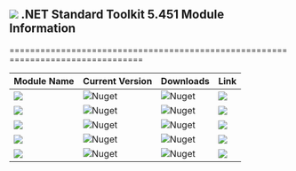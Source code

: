## <img src="https://github.com/Wagnerp/Krypton-NET-Version-Dashboard/blob/master/Assets/Icons/PNG/Square%20Design%2064%20x%2064%20New%20Green.png" /> .NET Standard Toolkit 5.451 Module Information

================================================================================

| Module Name | Current Version | Downloads | Link |
|---|---|---|---|
| <img src="https://img.shields.io/badge/Module-Core-orange.svg" /> | ![Nuget](https://img.shields.io/nuget/v/KryptonToolkitSuite5451CoreModule) | ![Nuget](https://img.shields.io/nuget/dt/KryptonToolkitSuite5451CoreModule?color=brightgreen) |  <a href="https://www.nuget.org/packages/KryptonToolkitSuite5451CoreModule/"><img src="https://img.shields.io/badge/Download-Link-9cf.svg" /></a> |
| <img src="https://img.shields.io/badge/Module-Docking-orange.svg" /> | ![Nuget](https://img.shields.io/nuget/v/KryptonToolkitSuite5451DockingModule) | ![Nuget](https://img.shields.io/nuget/dt/KryptonToolkitSuite5451DockingModule?color=brightgreen) |  <a href="https://www.nuget.org/packages/KryptonToolkitSuite5451DockingModule/"><img src="https://img.shields.io/badge/Download-Link-9cf.svg" /></a> |
| <img src="https://img.shields.io/badge/Module-Navigator-orange.svg" /> | ![Nuget](https://img.shields.io/nuget/v/KryptonToolkitSuite5451NavigatorModule) | ![Nuget](https://img.shields.io/nuget/dt/KryptonToolkitSuite5451NavigatorModule?color=brightgreen) |  <a href="https://www.nuget.org/packages/KryptonToolkitSuite5451NavigatorModule/"><img src="https://img.shields.io/badge/Download-Link-9cf.svg" /></a> |
| <img src="https://img.shields.io/badge/Module-Ribbon-orange.svg" /> | ![Nuget](https://img.shields.io/nuget/v/KryptonToolkitSuite5451RibbonModule) | ![Nuget](https://img.shields.io/nuget/dt/KryptonToolkitSuite5451RibbonModule?color=brightgreen) |  <a href="https://www.nuget.org/packages/KryptonToolkitSuite5451RibbonModule/"><img src="https://img.shields.io/badge/Download-Link-9cf.svg" /></a> |
| <img src="https://img.shields.io/badge/Module-Workspace-orange.svg" /> | ![Nuget](https://img.shields.io/nuget/v/KryptonToolkitSuite5451WorkspaceModule) | ![Nuget](https://img.shields.io/nuget/dt/KryptonToolkitSuite5451WorkspaceModule?color=brightgreen) |  <a href="https://www.nuget.org/packages/KryptonToolkitSuite5451WorkspaceModule/"><img src="https://img.shields.io/badge/Download-Link-9cf.svg" /></a> |